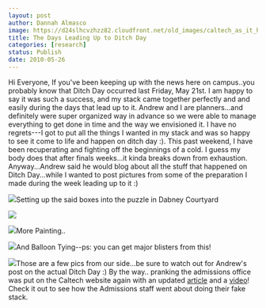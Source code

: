 ```yaml
---
layout: post
author: Dannah Almasco
image: https://d24slhcvzhzz82.cloudfront.net/old_images/caltech_as_it_happens/6a0105349b8251970b0134819d70a9970c.jpg
title: The Days Leading Up to Ditch Day
categories: [research]
status: Publish
date: 2010-05-26
---
```



Hi Everyone,
If you've been keeping up with the news here on campus..you probably know that Ditch Day occurred last Friday, May 21st. I am happy to say it was such a success, and my stack came together perfectly and and easily during the days that lead up to it. Andrew and I are planners...and definitely were super organized way in advance so we were able to manage everything to get done in time and the way we envisioned it. 
I have no regrets---I got to put all the things I wanted in my stack and was so happy to see it come to life and happen on ditch day :). This past weekend, I have been recuperating and fighting off the beginnings of a cold. I guess my body does that after finals weeks...it kinda breaks down from exhaustion. 
Anyway...Andrew said he would blog about all the stuff that happened on Ditch Day...while I wanted to post pictures from some of the preparation I made during the week leading up to it :)


![](https://d24slhcvzhzz82.cloudfront.net/old_images/caltech_as_it_happens/6a0105349b8251970b0133ee6c6acd970b.jpg)Setting up the said boxes into the puzzle in Dabney Courtyard


![](https://d24slhcvzhzz82.cloudfront.net/old_images/caltech_as_it_happens/6a0105349b8251970b0133ee6c6c81970b.jpg)

![](https://d24slhcvzhzz82.cloudfront.net/old_images/caltech_as_it_happens/6a0105349b8251970b0133ee6c6d64970b.jpg)More Painting..


![](https://d24slhcvzhzz82.cloudfront.net/old_images/caltech_as_it_happens/6a0105349b8251970b0133ee6c6eb1970b.jpg)And Balloon Tying--ps: you can get major blisters from this!


![](https://d24slhcvzhzz82.cloudfront.net/old_images/caltech_as_it_happens/6a0105349b8251970b0133ee6c6fbe970b.jpg)Those are a few pics from our side...be sure to watch out for Andrew's post on the actual Ditch Day :)
By the way.. pranking the admissions office was put on the Caltech website again with an updated [article](https://today.caltech.edu/today/story-display.tcl?story_id=44707) and a [video](https://images.caltech.edu:16080/weblab/Fake_Ditch_Day/)! Check it out to see how the Admissions staff went about doing their fake stack.

